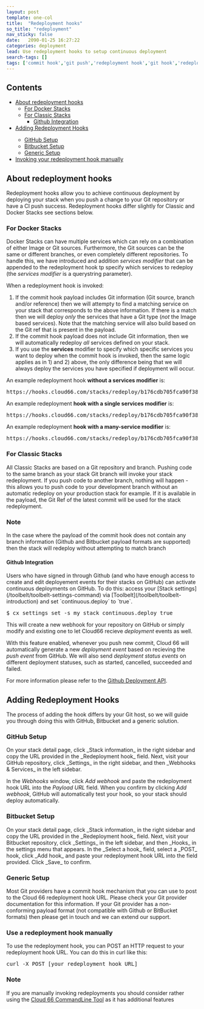 ```yaml
---
layout: post
template: one-col
title:  "Redeployment hooks"
so_title: "redeployment"
nav_sticky: false
date:   2090-01-25 16:27:22
categories: deployment
lead: Use redeployment hooks to setup continuous deployment
search-tags: []
tags: ['commit hook','git push','redeployment hook','git hook','redeployment']
---
```


<h2>Contents</h2>
<ul class="page-toc">
	<li>
		<a href="#about">About redeployment hooks</a>
<ul>
<li><a href="#docker">For Docker Stacks</a></li>
<li><a href="#classic">For Classic Stacks</a>
	<ul>
		<li><a href="#github_events">Github Integration</a></li>
	</ul>
</li>
</ul>
</li>
<li><a href="#configuring">Adding Redeployment Hooks</a></li>
	<ul>
	<li>
		<a href="#github">GitHub Setup</a>
	</li>
	<li>
		<a href="#bitbucket">Bitbucket Setup</a>
	</li>
	<li>
		<a href="#generic">Generic Setup</a>
	</li>
</ul>
</li>
	<li>
		<a href="#manual">Invoking your redeployment hook manually</a>
	</li>
</ul>

<h2 id="about">About redeployment hooks</h2>
Redeployment hooks allow you to achieve continuous deployment by deploying your stack when you push a change to your Git repository or have a CI push success. Redeployment hooks differ slightly for Classic and Docker Stacks see sections below.

<h3 id="docker">For Docker Stacks</h3>
Docker Stacks can have multiple services which can rely on a combination of either Image or Git sources. Furthermore, the Git sources can be the same or different branches, or even completely different repositories. To handle this, we have introduced and addition <i>services modifier</i> that can be appended to the redeployment hook tp specify which services to redeploy (the <i>services modifier</i> is a querystring parameter).

When a redeployment hook is invoked:
<ol>
<li>
If the commit hook payload includes Git information (Git source, branch and/or reference) then we will attempty to find a matching service on your stack that corresponds to the above information. If there is a match then we will deploy <i>only</i> the services that have a Git type (<i>not</i> the Image based services). Note that the matching service will also build based on the Git ref that is present in the payload.
</li>
<li>
If the commit hook payload does not include Git information, then we will automatically redeploy <i>all</i> services defined on your stack.
</i>
<li>
If you use the <b>services</b> modifier to specify which specific services you want to deploy when the commit hook is invoked, then the same logic applies as in 1) and 2) above, the only difference being that we will always deploy the services you have specified if deployment will occur.
</i>
</ol>

An example redeployment hook <b>without a services modifier</b> is:

<pre class="terminal">
https://hooks.cloud66.com/stacks/redeploy/b176cdb705fca90f38fd93d2680be026/51c16aa60f52a59dc936526cc5af857e
</pre>

An example redeployment <b>hook with a single services modifier</b> is:

<pre class="terminal">
https://hooks.cloud66.com/stacks/redeploy/b176cdb705fca90f38fd93d2680be026/51c16aa60f52a59dc936526cc5af857e?services=web
</pre>

An example redeployment <b>hook with a many-service modifier</b> is:

<pre class="terminal">
https://hooks.cloud66.com/stacks/redeploy/b176cdb705fca90f38fd93d2680be026/51c16aa60f52a59dc936526cc5af857e?services=web,app
</pre>

<h3 id="classic">For Classic Stacks</h3>
All Classic Stacks are based on a Git repository and branch. Pushing code to the same branch as your stack Git branch will invoke your stack redeployment. If you push code to another branch, nothing will happen - this allows you to push code to your development branch without an automatic redeploy on your production stack for example. If it is available in the payload, the Git Ref of the latest commit will be used for the stack redeployment.

<div class="notice">
  <h3>Note</h3>
  <p>In the case where the payload of the commit hook does not contain any branch information (Github and Bitbucket payload formats are supported) then the stack will redeploy without attempting to match branch</p>
</div>

<h4 id="github_events">Github Integration</h4>
Users who have signed in through Github (and who have enough access to create and edit deployement events for their stacks on GitHub) can activate continuous deployments on GitHub. To do this: access your [Stack settings](/toolbelt/toolbelt-settings-command) via [Toolbelt](/toolbelt/toolbelt-introduction) and set `continuous.deploy` to `true`.

<pre class="prettyprint">
$ cx settings set -s my_stack continuous.deploy true
</pre>

This will create a new webhook for your repository on GitHub or simply modify and existing one to let Cloud66 recieve _deployment_ events as well.

With this feature enabled, whenever you push new commit, Cloud 66 will automatically generate a new _deployment event_ based on recieving the _push event_ from GitHub. We will also send _deployment status events_ on different deployment statuses, such as started, cancelled, succeeded and failed.

For more information please refer to the <a href="https://developer.github.com/v3/repos/deployments/">Github Deployment API</a>.

<h2 id="configuring">Adding Redeployment Hooks</h2>

The process of adding the hook differs by your Git host, so we will guide you through doing this with GitHub, Bitbucket and a generic solution.

<h3 id="github">GitHub Setup</h3>
On your stack detail page, click _Stack information_ in the right sidebar and copy the URL provided in the _Redeployment hook_ field. Next, visit your GitHub repository, click _Settings_ in the right sidebar, and then _Webhooks & Services_ in the left sidebar.

In the _Webhooks_ window, click _Add webhook_ and paste the redeployment hook URL into the _Payload URL_ field. When you confirm by clicking _Add webhook_, GitHub will automatically test your hook, so your stack should deploy automatically.

<h3 id="bitbucket">Bitbucket Setup</h3>
On your stack detail page, click _Stack information_ in the right sidebar and copy the URL provided in the _Redeployment hook_ field. Next, visit your Bitbucket repository, click _Settings_ in the left sidebar, and then _Hooks_ in the settings menu that appears. In the _Select a hook_ field, select a _POST_ hook, click _Add hook_ and paste your redeployment hook URL into the field provided. Click _Save_ to confirm.

<h3 id="generic">Generic Setup</h3>
Most Git providers have a commit hook mechanism that you can use to post to the Cloud 66 redeployment hook URL. Please check your Git provider documentation for this information. If your Git provider has a non-conforming payload format (not compatible with Github or BitBucket formats) then please get in touch and we can extend our support.

<h3 id="manual">Use a redeployment hook manually</h3>
To use the redeployment hook, you can POST an HTTP request to your redeployment hook URL. You can do this in curl like this:

<pre class="terminal">
curl -X POST [your redeployment hook URL]
</pre>

<div class="notice">
  <h3>Note</h3>
  <p>If you are manually invoking redeployments you should consider rather using the <a href="http://help.cloud66.com/toolbelt/toolbelt-redeploy-command">Cloud 66 CommandLine Tool</a> as it has additional features</p>
</div>
